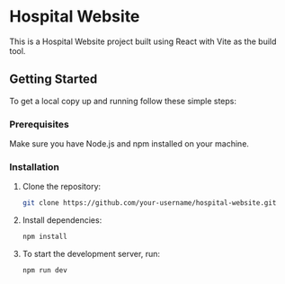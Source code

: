 # Hospital Website

This is a Hospital Website project built using React with Vite as the build tool.

## Getting Started

To get a local copy up and running follow these simple steps:

### Prerequisites

Make sure you have Node.js and npm installed on your machine.

### Installation

1. Clone the repository:
   ```sh
   git clone https://github.com/your-username/hospital-website.git

2. Install dependencies:
   ```sh
   npm install

3. To start the development server, run:
   ```sh
   npm run dev
